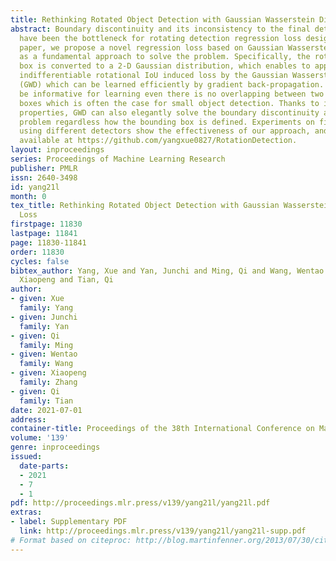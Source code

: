 ```yaml
---
title: Rethinking Rotated Object Detection with Gaussian Wasserstein Distance Loss
abstract: Boundary discontinuity and its inconsistency to the final detection metric
  have been the bottleneck for rotating detection regression loss design. In this
  paper, we propose a novel regression loss based on Gaussian Wasserstein distance
  as a fundamental approach to solve the problem. Specifically, the rotated bounding
  box is converted to a 2-D Gaussian distribution, which enables to approximate the
  indifferentiable rotational IoU induced loss by the Gaussian Wasserstein distance
  (GWD) which can be learned efficiently by gradient back-propagation. GWD can still
  be informative for learning even there is no overlapping between two rotating bounding
  boxes which is often the case for small object detection. Thanks to its three unique
  properties, GWD can also elegantly solve the boundary discontinuity and square-like
  problem regardless how the bounding box is defined. Experiments on five datasets
  using different detectors show the effectiveness of our approach, and codes are
  available at https://github.com/yangxue0827/RotationDetection.
layout: inproceedings
series: Proceedings of Machine Learning Research
publisher: PMLR
issn: 2640-3498
id: yang21l
month: 0
tex_title: Rethinking Rotated Object Detection with Gaussian Wasserstein Distance
  Loss
firstpage: 11830
lastpage: 11841
page: 11830-11841
order: 11830
cycles: false
bibtex_author: Yang, Xue and Yan, Junchi and Ming, Qi and Wang, Wentao and Zhang,
  Xiaopeng and Tian, Qi
author:
- given: Xue
  family: Yang
- given: Junchi
  family: Yan
- given: Qi
  family: Ming
- given: Wentao
  family: Wang
- given: Xiaopeng
  family: Zhang
- given: Qi
  family: Tian
date: 2021-07-01
address:
container-title: Proceedings of the 38th International Conference on Machine Learning
volume: '139'
genre: inproceedings
issued:
  date-parts:
  - 2021
  - 7
  - 1
pdf: http://proceedings.mlr.press/v139/yang21l/yang21l.pdf
extras:
- label: Supplementary PDF
  link: http://proceedings.mlr.press/v139/yang21l/yang21l-supp.pdf
# Format based on citeproc: http://blog.martinfenner.org/2013/07/30/citeproc-yaml-for-bibliographies/
---
```

